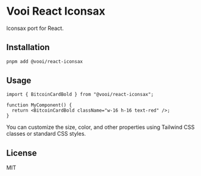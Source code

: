# Vooi React Iconsax

Iconsax port for React.

## Installation

```bash
pnpm add @vooi/react-iconsax
```

## Usage

```tsx
import { BitcoinCardBold } from "@vooi/react-iconsax";

function MyComponent() {
  return <BitcoinCardBold className="w-16 h-16 text-red" />;
}
```

You can customize the size, color, and other properties using Tailwind CSS classes or standard CSS styles.

## License

MIT
